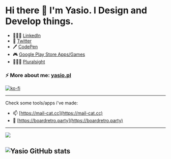 # Hi there 👋 I'm Yasio. I Design and Develop things.

- 👨🏻‍💼 [LinkedIn](https://www.linkedin.com/in/janbaszczok/)
- 🐓 [Twitter](https://twitter.com/YasiOnFire)
- 🖊 [CodePen](https://codepen.io/Yasio)
- 🎮 [Google Play Store Apps/Games](https://play.google.com/store/apps/developer?id=YAS.IO)
- 👨🏻‍🏫 [Pluralsight](https://app.pluralsight.com/profile/jan-baszczok)

### ⚡ More about me: [yasio.pl](https://yasio.pl)

[![ko-fi](https://www.ko-fi.com/img/githubbutton_sm.svg)](https://ko-fi.com/S6S82QDOW)

---

Check some tools/apps i've made:
- 📫 [https://mail-cat.cc](https://mail-cat.cc)
- 🎈 [https://boardretro.party](https://boardretro.party)

---
![](https://komarev.com/ghpvc/?username=YasiOnFire&color=blueviolet)

![Yasio GitHub stats](https://github-readme-stats.vercel.app/api?username=YasiOnFire&show_icons=true&theme=tokyonight)
---
